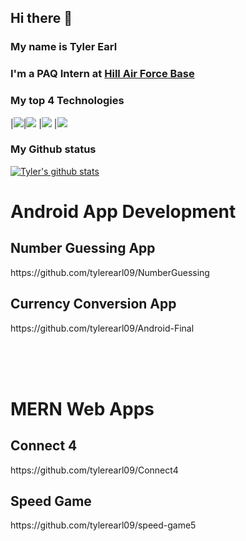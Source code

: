 ## Hi there 👋

### My name is Tyler Earl
### I'm a PAQ Intern at [Hill Air Force Base](https://www.hill.af.mil/)

### My top 4 Technologies
|![](https://img.shields.io/badge/-C-black?logo=cplusplus&style=plastic)|![](https://img.shields.io/badge/-C++-black?logo=cplusplus&style=plastic) |![](https://img.shields.io/badge/-Python-black?logo=python&style=plastic) |![](https://img.shields.io/badge/-Android-black?logo=android&style=plastic)

### My Github status
[![Tyler's github stats](https://github-readme-stats.vercel.app/api?username=tylerearl09&show_icons=true&title_color=fff&icon_color=79ff97&text_color=9f9f9f&bg_color=151515&count_private=true)](https://github.com/tylerearl09)

# Android App Development
## Number Guessing App
<p>https://github.com/tylerearl09/NumberGuessing</p>

## Currency Conversion App
<p>https://github.com/tylerearl09/Android-Final</p>

<br/>
<br/>
<br/>

# MERN Web Apps
## Connect 4
<p>https://github.com/tylerearl09/Connect4</p>

## Speed Game
<p>https://github.com/tylerearl09/speed-game5</p>


<!--
**tylerearl09/tylerearl09** is a ✨ _special_ ✨ repository because its `README.md` (this file) appears on your GitHub profile.

Here are some ideas to get you started:

🔭 I’m currently working on ...
- 🌱 I’m currently learning ...
- 👯 I’m looking to collaborate on ...
- 🤔 I’m looking for help with ...
- 💬 Ask me about ...
- 📫 How to reach me: ...
- 😄 Pronouns: ...
- ⚡ Fun fact: ...
-->
